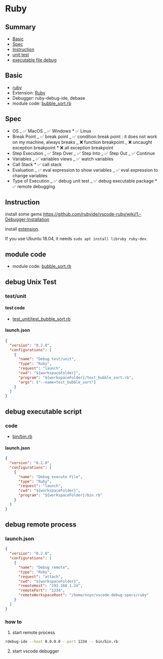 # Ruby

## Summary

- [Basic](#basic)
- [Spec](#spec)
- [Instruction](#instruction)
- [unit test](#unit-test)
- [executable file debug](#executable-file-debug)

## Basic

- [ruby](https://www.ruby-lang.org/)
- Extension: [Ruby](https://marketplace.visualstudio.com/items?itemName=rebornix.Ruby)
- Debugger: ruby-debug-ide, debase
- module code: [bubble_sort.rb](https://github.com/74th/vscode-debug-specs/blob/master/ruby/bubble_sort.rb)

## Spec

- OS
  _ ✅ MacOS
  _ ✅ Windows \* ✅ Linux
- Break Point
  _ ✅ break point
  _ ✅ condition break point : it does not work on my machine, always breaks
  _ ❌ function breakpoint
  _ ❌ uncaught exception breakpoint \* ❌ all exception breakpoint
- Step Execution
  _ ✅ Step Over
  _ ✅ Step Into
  _ ✅ Step Out
  _ ✅ Continue
- Variables
  _ ✅ variables views
  _ ✅ watch variables
- Call Stack \* ✅ call stack
- Evaluation
  _ ✅ eval expression to show variables
  _ ✅ eval expression to change variables
- Type of Execution
  _ ✅ debug unit test
  _ ✅ debug executable package \* ✅ remote debugging

## Instruction

install some gems https://github.com/rubyide/vscode-ruby/wiki/1.-Debugger-Installation

install [extension](https://marketplace.visualstudio.com/items?itemName=rebornix.Ruby).

If you use Ubuntu 18.04, it needs `sudo apt install libruby ruby-dev`.

## module code

- module code: [bubble_sort.rb](https://github.com/74th/vscode-debug-specs/blob/master/ruby/bubble_sort.rb)

## debug Unix Test

### test/unit

#### test code

- [test_unit/test_bubble_sort.rb](https://github.com/74th/vscode-debug-specs/blob/master/ruby/test_unit/test_bubble_sort.rb)

#### launch.json

```json
{
  "version": "0.2.0",
  "configurations": [
    {
      "name": "Debug test/unit",
      "type": "Ruby",
      "request": "launch",
      "cwd": "${workspaceFolder}",
      "program": "${workspaceFolder}/test_bubble_sort.rb",
      "args": ["--name=test_bubble_sort"]
    }
  ]
}
```

## debug executable script

### code

- [bin/bin.rb](https://github.com/74th/vscode-debug-specs/blob/master/ruby/bin/bin.rb)

#### launch.json

```json
{
  "version": "0.2.0",
  "configurations": [
    {
      "name": "Debug execute File",
      "type": "Ruby",
      "request": "launch",
      "cwd": "${workspaceFolder}",
      "program": "${workspaceFolder}/bin.rb"
    }
  ]
}
```

## debug remote process

### launch.json

```json
{
  "version": "0.2.0",
  "configurations": [
    {
      "name": "Debug remote",
      "type": "Ruby",
      "request": "attach",
      "cwd": "${workspaceFolder}",
      "remoteHost": "192.168.1.24",
      "remotePort": "1234",
      "remoteWorkspaceRoot": "/home/nnyn/vscode-debug-specs/ruby"
    }
  ]
}
```

### how to

1.  start remote process

```sh
rdebug-ide --host 0.0.0.0 --port 1234 -- bin/bin.rb
```

2.  start vscode debugger
